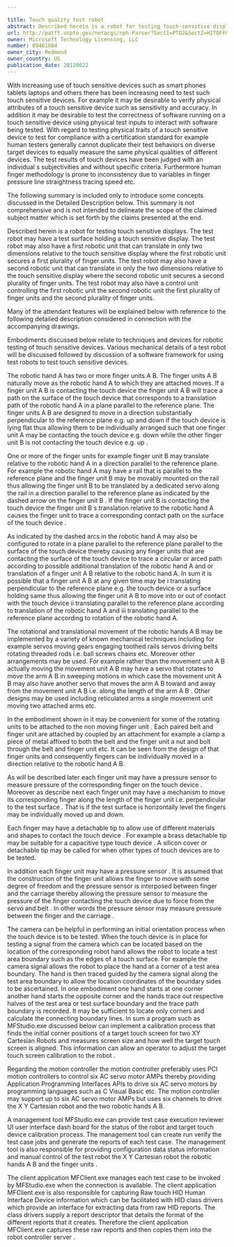 ```yaml
---

title: Touch quality test robot
abstract: Described herein is a robot for testing touch-sensitive displays. The test robot may have a test surface holding a touch-sensitive display. The test robot may also have a first robotic unit that can translate in only two dimensions relative to the touch-sensitive display, where the first robotic unit secures a first plurality of finger units. The test robot may also have a second robotic unit that can translate in only the two dimensions relative to the touch-sensitive display, where the second robotic unit secures a second plurality of finger units. The test robot may also have a control unit controlling the first robotic unit, the second robotic unit, the first plurality of finger units, and the second plurality of finger units.
url: http://patft.uspto.gov/netacgi/nph-Parser?Sect1=PTO2&Sect2=HITOFF&p=1&u=%2Fnetahtml%2FPTO%2Fsearch-adv.htm&r=1&f=G&l=50&d=PALL&S1=09481084&OS=09481084&RS=09481084
owner: Microsoft Technology Licensing, LLC
number: 09481084
owner_city: Redmond
owner_country: US
publication_date: 20120622
---
```

With increasing use of touch sensitive devices such as smart phones tablets laptops and others there has been increasing need to test such touch sensitive devices. For example it may be desirable to verify physical attributes of a touch sensitive device such as sensitivity and accuracy. In addition it may be desirable to test the correctness of software running on a touch sensitive device using physical test inputs to interact with software being tested. With regard to testing physical traits of a touch sensitive device to test for compliance with a certification standard for example human testers generally cannot duplicate their test behaviors on diverse target devices to equally measure the same physical qualities of different devices. The test results of touch devices have been judged with an individual s subjectivities and without specific criteria. Furthermore human finger methodology is prone to inconsistency due to variables in finger pressure line straightness tracing speed etc.

The following summary is included only to introduce some concepts discussed in the Detailed Description below. This summary is not comprehensive and is not intended to delineate the scope of the claimed subject matter which is set forth by the claims presented at the end.

Described herein is a robot for testing touch sensitive displays. The test robot may have a test surface holding a touch sensitive display. The test robot may also have a first robotic unit that can translate in only two dimensions relative to the touch sensitive display where the first robotic unit secures a first plurality of finger units. The test robot may also have a second robotic unit that can translate in only the two dimensions relative to the touch sensitive display where the second robotic unit secures a second plurality of finger units. The test robot may also have a control unit controlling the first robotic unit the second robotic unit the first plurality of finger units and the second plurality of finger units.

Many of the attendant features will be explained below with reference to the following detailed description considered in connection with the accompanying drawings.

Embodiments discussed below relate to techniques and devices for robotic testing of touch sensitive devices. Various mechanical details of a test robot will be discussed followed by discussion of a software framework for using test robots to test touch sensitive devices.

The robotic hand A has two or more finger units A B. The finger units A B naturally move as the robotic hand A to which they are attached moves. If a finger unit A B is contacting the touch device the finger unit A B will trace a path on the surface of the touch device that corresponds to a translation path of the robotic hand A in a plane parallel to the reference plane. The finger units A B are designed to move in a direction substantially perpendicular to the reference plane e.g. up and down if the touch device is lying flat thus allowing them to be individually arranged such that one finger unit A may be contacting the touch device e.g. down while the other finger unit B is not contacting the touch device e.g. up .

One or more of the finger units for example finger unit B may translate relative to the robotic hand A in a direction parallel to the reference plane. For example the robotic hand A may have a rail that is parallel to the reference plane and the finger unit B may be movably mounted on the rail thus allowing the finger unit B to be translated by a dedicated servo along the rail in a direction parallel to the reference plane as indicated by the dashed arrow on the finger unit B . If the finger unit B is contacting the touch device the finger unit B s translation relative to the robotic hand A causes the finger unit to trace a corresponding contact path on the surface of the touch device .

As indicated by the dashed arcs in the robotic hand A may also be configured to rotate in a plane parallel to the reference plane parallel to the surface of the touch device thereby causing any finger units that are contacting the surface of the touch device to trace a circular or arced path according to possible additional translation of the robotic hand A and or translation of a finger unit A B relative to the robotic hand A. In sum it is possible that a finger unit A B at any given time may be i translating perpendicular to the reference plane e.g. the touch device or a surface holding same thus allowing the finger unit A B to move into or out of contact with the touch device ii translating parallel to the reference plane according to translation of the robotic hand A and iii translating parallel to the reference plane according to rotation of the robotic hand A.

The rotational and translational movement of the robotic hands A B may be implemented by a variety of known mechanical techniques including for example servos moving gears engaging toothed rails servos driving belts rotating threaded rods i.e. ball screws chains etc. Moreover other arrangements may be used. For example rather than the movement unit A B actually moving the movement unit A B may have a servo that rotates to move the arm A B in sweeping motions in which case the movement unit A B may also have another servo that moves the arm A B toward and away from the movement unit A B i.e. along the length of the arm A B . Other designs may be used including reticulated arms a single movement unit moving two attached arms etc.

In the embodiment shown in it may be convenient for some of the rotating units to be attached to the non moving finger unit . Each paired belt and finger unit are attached by coupled by an attachment for example a clamp a piece of metal affixed to both the belt and the finger unit a nut and bolt through the belt and finger unit etc. It can be seen from the design of that finger units and consequently fingers can be individually moved in a direction relative to the robotic hand A B.

As will be described later each finger unit may have a pressure sensor to measure pressure of the corresponding finger on the touch device . Moreover as describe next each finger unit may have a mechanism to move its corresponding finger along the length of the finger unit i.e. perpendicular to the test surface . That is if the test surface is horizontally level the fingers may be individually moved up and down.

Each finger may have a detachable tip to allow use of different materials and shapes to contact the touch device . For example a brass detachable tip may be suitable for a capacitive type touch device . A silicon cover or detachable tip may be called for when other types of touch devices are to be tested.

In addition each finger unit may have a pressure sensor . It is assumed that the construction of the finger unit allows the finger to move with some degree of freedom and the pressure sensor is interposed between finger and the carriage thereby allowing the pressure sensor to measure the pressure of the finger contacting the touch device due to force from the servo and belt . In other words the pressure sensor may measure pressure between the finger and the carriage .

The camera can be helpful in performing an initial orientation process when the touch device is to be tested. When the touch device is in place for testing a signal from the camera which can be located based on the location of the corresponding robot hand allows the robot to locate a test area boundary such as the edges of a touch surface. For example the camera signal allows the robot to place the hand at a corner of a test area boundary. The hand is then traced guided by the camera signal along the test area boundary to allow the location coordinates of the boundary sides to be ascertained. In one embodiment one hand starts at one corner another hand starts the opposite corner and the hands trace out respective halves of the test area or test surface boundary and the trace path boundary is recorded. It may be sufficient to locate only corners and calculate the connecting boundary lines. In sum a program such as MFStudio.exe discussed below can implement a calibration process that finds the initial corner positions of a target touch screen for two XY Cartesian Robots and measures screen size and how well the target touch screen is aligned. This information can allow an operator to adjust the target touch screen calibration to the robot .

Regarding the motion controller the motion controller preferably uses PCI motion controllers to control six AC servo motor AMPs thereby providing Application Programming Interfaces APIs to drive six AC servo motors by programming languages such as C Visual Basic etc. The motion controller may support up to six AC servo motor AMPs but uses six channels to drive the X Y Cartesian robot and the two robotic hands A B.

A management tool MFStudio.exe can provide test case execution reviewer UI user interface dash board for the status of the robot and target touch device calibration process. The management tool can create run verify the test case jobs and generate the reports of each test case. The management tool is also responsible for providing configuration data status information and manual control of the test robot the X Y Cartesian robot the robotic hands A B and the finger units .

The client application MFClient.exe manages each test case to be invoked by MFStudio.exe when the connection is available. The client application MFClient.exe is also responsible for capturing Raw touch HID Human Interface Device information which can be facilitated with HID class drivers which provide an interface for extracting data from raw HID reports. The class drivers supply a report descriptor that details the format of the different reports that it creates. Therefore the client application MFClient.exe captures these raw reports and then copies them into the robot controller server .

